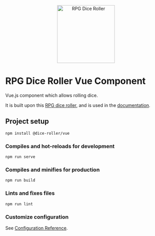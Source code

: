 <p align="center">
<img src="https://greenimp.github.io/rpg-dice-roller/hero.svg" alt="RPG Dice Roller" style="max-width: 100%;" width="180"/>
</p>

# RPG Dice Roller Vue Component

Vue.js component which allows rolling dice.

It is built upon this [RPG dice roller](https://github.com/GreenImp/rpg-dice-roller), and is used in the [documentation](https://greenimp.github.io/rpg-dice-roller).

## Project setup
```
npm install @dice-roller/vue
```

### Compiles and hot-reloads for development
```
npm run serve
```

### Compiles and minifies for production
```
npm run build
```

### Lints and fixes files
```
npm run lint
```

### Customize configuration
See [Configuration Reference](https://cli.vuejs.org/config/).
